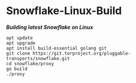 # Snowflake-Linux-Build

***Building latest Snowflake on Linux***

```
apt update
apt upgrade
apt install build-essential golang git
git clone https://git.torproject.org/pluggable-transports/snowflake.git
cd snowflake/proxy
go build
./proxy
```
